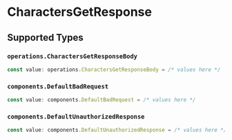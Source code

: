 # CharactersGetResponse


## Supported Types

### `operations.CharactersGetResponseBody`

```typescript
const value: operations.CharactersGetResponseBody = /* values here */
```

### `components.DefaultBadRequest`

```typescript
const value: components.DefaultBadRequest = /* values here */
```

### `components.DefaultUnauthorizedResponse`

```typescript
const value: components.DefaultUnauthorizedResponse = /* values here */
```

